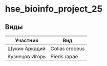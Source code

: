 # hse_bioinfo_project_25

## Виды

|             Участник |                      Вид |
| -------------------- | ------------------------ |
|        Щукин Аркадий |           Colias croceus |
|       Кузнецов Игорь |             Pieris rapae |
